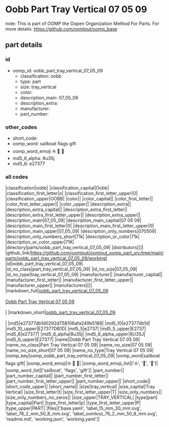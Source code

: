 # Oobb Part Tray Vertical 07 05 09  

note: This is part of OOMP the Oopen Organization Method For Parts. For more details: https://github.com/oomlout/oomp_base

##  part details





### id
* oomp_id: oobb_part_tray_vertical_07_05_09
  * classification: oobb
  * type: part
  * size: tray_vertical
  * color: 
  * description_main: 07_05_09
  * description_extra: 
  * manufacturer: 
  * part_number: 

### other_codes
* short_code: 
* oomp_word: sailboat flags gift
* oomp_word_emoji :sailboat: :flags: :gift:
* md5_6_alpha: 8u35j
* md5_6: e27377

### all codes 
|classification|oobb|
|classification_capital|Oobb|
|classification_first_letter|o|
|classification_first_letter_upper|O|
|classification_upper|OOBB|
|color||
|color_capital||
|color_first_letter||
|color_first_letter_upper||
|color_upper||
|description_extra||
|description_extra_capital||
|description_extra_first_letter||
|description_extra_first_letter_upper||
|description_extra_upper||
|description_main|07_05_09|
|description_main_capital|07 05 09|
|description_main_first_letter|0|
|description_main_first_letter_upper|0|
|description_main_upper|07_05_09|
|description_only_numbers|070509|
|description_only_numbers_short|71k|
|description_or_color|71k|
|description_or_color_upper|71K|
|directory|parts/oobb_part_tray_vertical_07_05_09|
|distributors|[]|
|github_link|https://github.com/oomlout/oomlout_oomp_part_src/tree/main/parts/oobb_part_tray_vertical_07_05_09/working|
|id|oobb_part_tray_vertical_07_05_09|
|id_no_class|part_tray_vertical_07_05_09|
|id_no_size|07_05_09|
|id_no_type|tray_vertical_07_05_09|
|manufacturer||
|manufacturer_capital||
|manufacturer_first_letter||
|manufacturer_first_letter_upper||
|manufacturer_upper||
|manufacturers|[]|
|markdown_full|[oobb_part_tray_vertical_07_05_09](https://github.com/oomlout/oomlout_oomp_part_src/tree/main/parts/oobb_part_tray_vertical_07_05_09/working)<br>[](https://github.com/oomlout/oomlout_oomp_part_src/tree/main/parts/oobb_part_tray_vertical_07_05_09/working)<br>[Oobb Part Tray Vertical 07 05 09](https://github.com/oomlout/oomlout_oomp_part_src/tree/main/parts/oobb_part_tray_vertical_07_05_09/working)<br><br>|
|markdown_short|[oobb_part_tray_vertical_07_05_09](https://github.com/oomlout/oomlout_oomp_part_src/tree/main/parts/oobb_part_tray_vertical_07_05_09/working)<br><br>|
|md5|e27377db1d0292d758106afa249b5188|
|md5_10|e27377db1d|
|md5_10_upper|E27377DB1D|
|md5_5|e2737|
|md5_5_upper|E2737|
|md5_6|e27377|
|md5_6_alpha|8u35j|
|md5_6_alpha_upper|8U35J|
|md5_6_upper|E27377|
|name|Oobb Part Tray Vertical 07 05 09|
|name_no_class|Part Tray Vertical 07 05 09|
|name_no_size|07 05 09|
|name_no_size_short|07 05 09|
|name_no_type|Tray Vertical 07 05 09|
|oomp_key|oomp_oobb_part_tray_vertical_07_05_09|
|oomp_word|sailboat flags gift|
|oomp_word_emoji|:sailboat: :flags: :gift:|
|oomp_word_emoji_list|[':sailboat:', ':flags:', ':gift:']|
|oomp_word_list|['sailboat', 'flags', 'gift']|
|part_number||
|part_number_capital||
|part_number_first_letter||
|part_number_first_letter_upper||
|part_number_upper||
|short_code||
|short_code_upper||
|short_name||
|size|tray_vertical|
|size_capital|Tray Vertical|
|size_first_letter|t|
|size_first_letter_upper|T|
|size_only_numbers||
|size_only_numbers_no_zeros||
|size_upper|TRAY_VERTICAL|
|type|part|
|type_capital|Part|
|type_first_letter|p|
|type_first_letter_upper|P|
|type_upper|PART|
|files|['base.yaml', 'label_15_mm_30_mm.svg', 'label_76_2_mm_50_8_mm.svg', 'label_oomlout_76_2_mm_50_8_mm.svg', 'readme.md', 'working.json', 'working.yaml']|
